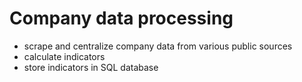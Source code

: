# Company data processing
- scrape and centralize company data from various public sources
- calculate indicators 
- store indicators in SQL database
